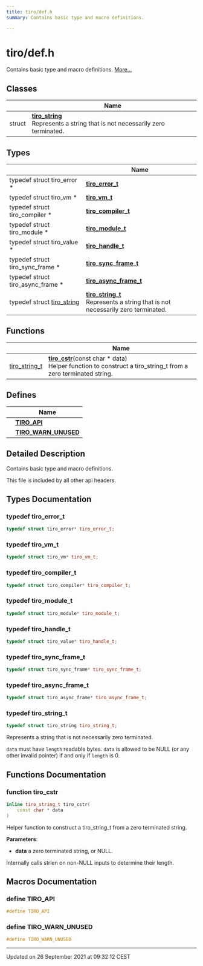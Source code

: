 ```yaml
---
title: tiro/def.h
summary: Contains basic type and macro definitions. 

---
```


# tiro/def.h

Contains basic type and macro definitions.  [More...](#detailed-description)

## Classes

|                | Name           |
| -------------- | -------------- |
| struct | **[tiro_string](/docs/api/classes/structtiro__string)** <br>Represents a string that is not necessarily zero terminated.  |

## Types

|                | Name           |
| -------------- | -------------- |
| typedef struct tiro_error * | **[tiro_error_t](/docs/api/files/def_8h#typedef-tiro-error-t)**  |
| typedef struct tiro_vm * | **[tiro_vm_t](/docs/api/files/def_8h#typedef-tiro-vm-t)**  |
| typedef struct tiro_compiler * | **[tiro_compiler_t](/docs/api/files/def_8h#typedef-tiro-compiler-t)**  |
| typedef struct tiro_module * | **[tiro_module_t](/docs/api/files/def_8h#typedef-tiro-module-t)**  |
| typedef struct tiro_value * | **[tiro_handle_t](/docs/api/files/def_8h#typedef-tiro-handle-t)**  |
| typedef struct tiro_sync_frame * | **[tiro_sync_frame_t](/docs/api/files/def_8h#typedef-tiro-sync-frame-t)**  |
| typedef struct tiro_async_frame * | **[tiro_async_frame_t](/docs/api/files/def_8h#typedef-tiro-async-frame-t)**  |
| typedef struct [tiro_string](/docs/api/classes/structtiro__string) | **[tiro_string_t](/docs/api/files/def_8h#typedef-tiro-string-t)** <br>Represents a string that is not necessarily zero terminated.  |

## Functions

|                | Name           |
| -------------- | -------------- |
| [tiro_string_t](/docs/api/files/def_8h#typedef-tiro-string-t) | **[tiro_cstr](/docs/api/files/def_8h#function-tiro-cstr)**(const char * data)<br>Helper function to construct a tiro_string_t from a zero terminated string.  |

## Defines

|                | Name           |
| -------------- | -------------- |
|  | **[TIRO_API](/docs/api/files/def_8h#define-tiro-api)**  |
|  | **[TIRO_WARN_UNUSED](/docs/api/files/def_8h#define-tiro-warn-unused)**  |

## Detailed Description

Contains basic type and macro definitions. 

This file is included by all other api headers. 

## Types Documentation

### typedef tiro_error_t

```cpp
typedef struct tiro_error* tiro_error_t;
```


### typedef tiro_vm_t

```cpp
typedef struct tiro_vm* tiro_vm_t;
```


### typedef tiro_compiler_t

```cpp
typedef struct tiro_compiler* tiro_compiler_t;
```


### typedef tiro_module_t

```cpp
typedef struct tiro_module* tiro_module_t;
```


### typedef tiro_handle_t

```cpp
typedef struct tiro_value* tiro_handle_t;
```


### typedef tiro_sync_frame_t

```cpp
typedef struct tiro_sync_frame* tiro_sync_frame_t;
```


### typedef tiro_async_frame_t

```cpp
typedef struct tiro_async_frame* tiro_async_frame_t;
```


### typedef tiro_string_t

```cpp
typedef struct tiro_string tiro_string_t;
```

Represents a string that is not necessarily zero terminated. 

`data` must have `length` readable bytes. `data` is allowed to be NULL (or any other invalid pointer) if and only if `length` is 0. 



## Functions Documentation

### function tiro_cstr

```cpp
inline tiro_string_t tiro_cstr(
    const char * data
)
```

Helper function to construct a tiro_string_t from a zero terminated string. 

**Parameters**: 

  * **data** a zero terminated string, or NULL. 


Internally calls strlen on non-NULL inputs to determine their length.




## Macros Documentation

### define TIRO_API

```cpp
#define TIRO_API 
```


### define TIRO_WARN_UNUSED

```cpp
#define TIRO_WARN_UNUSED 
```




-------------------------------

Updated on 26 September 2021 at 09:32:12 CEST

